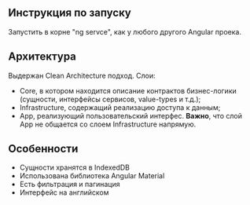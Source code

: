 ## Инструкция по запуску
Запустить в корне "ng servce", как у любого другого Angular проека.

## Архитектура
Выдержан Clean Architecture подход. Слои: 
- Core, в котором находится описание контрактов бизнес-логики (сущности, интерфейсы сервисов, value-types и т.д.);
- Infrastructure, содержащий реализацию доступа к данным;
- App, реализующий пользовательский интерфес. **Важно**, что слой App не общается со слоем Infrastructure напрямую.

## Особенности
- Сущности хранятся в IndexedDB
- Использована библиотека Angular Material
- Есть фильтрация и пагинация
- Интерфейс на английском

